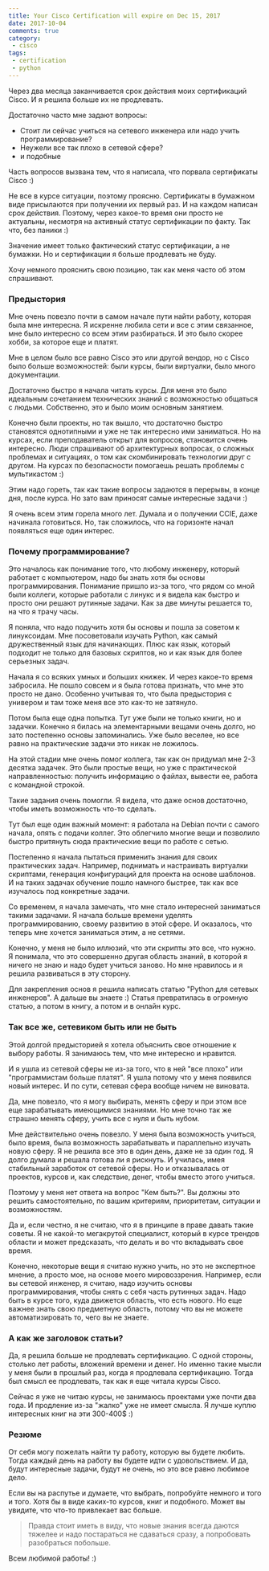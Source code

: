 ```yaml
---
title: Your Cisco Certification will expire on Dec 15, 2017
date: 2017-10-04
comments: true
category:
 - cisco
tags:
 - certification
 - python
---
```


Через два месяца заканчивается срок действия моих сертификаций Cisco.
И я решила больше их не продлевать.

Достаточно часто мне задают вопросы:

* Стоит ли сейчас учиться на сетевого инженера или надо учить программирование?
* Неужели все так плохо в сетевой сфере?
* и подобные

Часть вопросов вызвана тем, что я написала, что порвала сертификаты Cisco :)

Не все в курсе ситуации, поэтому проясню.
Сертификаты в бумажном виде присылаются при получении их первый раз.
И на каждом написан срок действия.
Поэтому, через какое-то время они просто не актуальны, несмотря на активный статус сертификации по факту.
Так что, без паники :)

Значение имеет только фактический статус сертификации, а не бумажки.
Но и сертификации я больше продлевать не буду.

Хочу немного прояснить свою позицию, так как меня часто об этом спрашивают.

### Предыстория

Мне очень повезло почти в самом начале пути найти работу, которая была мне интересна.
Я искренне любила сети и все с этим связанное, мне было интересно со всем этим разбираться.
И это было скорее хобби, за которое еще и платят.

Мне в целом было все равно Cisco это или другой вендор, но с Cisco было больше возможностей: были курсы, были виртуалки, было много документации.

Достаточно быстро я начала читать курсы.
Для меня это было идеальным сочетанием технических знаний с возможностью общаться с людьми.
Собственно, это и было моим основным занятием.

Конечно были проекты, но так вышло, что достаточно быстро становятся однотипными и уже не так интересно ими заниматься.
Но на курсах, если преподаватель открыт для вопросов, становится очень интересно.
Люди спрашивают об архитектурных вопросах, о сложных проблемах и ситуациях,
о том как скомбинировать технологии друг с другом.
На курсах по безопасности помогаешь решать проблемы с мультикастом :)


Этим надо гореть, так как такие вопросы задаются в перерывы, в конце дня, после курса.
Но зато вам приносят самые интересные задачи :)

Я очень всем этим горела много лет.
Думала и о получении CCIE, даже начинала готовиться.
Но, так сложилось, что на горизонте начал появляться еще один интерес.

### Почему программирование?

Это началось как понимание того, что любому инженеру, который работает с компьютером, надо бы знать хотя бы основы программирования.
Понимание пришло из-за того, что рядом со мной были коллеги, которые работали с линукс и я видела как быстро и просто они решают рутинные задачи.
Как за две минуты решается то, на что я трачу часы.


Я поняла, что надо подучить хотя бы основы и пошла за советом к линуксоидам.
Мне посоветовали изучать Python, как самый дружественный язык для начинающих.
Плюс как язык, который подходит не только для базовых скриптов, но и как язык для более серьезных задач.


Начала я со всяких умных и больших книжек.
И через какое-то время забросила.
Не пошло совсем и я была готова признать, что мне это просто не дано.
Особенно учитывая то, что была предыстория с универом и там тоже меня все это как-то не затянуло.

Потом была еще одна попытка.
Тут уже были не только книги, но и задачки.
Конечно я билась на элементарными вещами очень долго, но зато постепенно основы запоминались.
Уже было веселее, но все равно на практические задачи это никак не ложилось.

На этой стадии мне очень помог коллега, так как он придумал мне 2-3 десятка задачек.
Это были простые вещи, но уже с практической направленностью: получить информацию о файлах, вывести ее, работа с командной строкой.

Такие задания очень помогли.
Я видела, что даже основ достаточно, чтобы иметь возможность что-то сделать.

Тут был еще один важный момент: я работала на Debian почти с самого начала, опять с подачи коллег.
Это облегчило многие вещи и позволило быстро притянуть сюда практические вещи по работе с сетью.


Постепенно я начала пытаться применить знания для своих практических задач.
Например, поднимать и настраивать виртуалки скриптами, генерация конфигураций для проекта на основе шаблонов.
И на таких задачах обучение пошло намного быстрее, так как все изучалось под конкретные задачи.


Со временем, я начала замечать, что мне стало интересней заниматься такими задачами.
Я начала больше времени уделять программированию, своему развитию в этой сфере.
И оказалось, что теперь мне хочется заниматься этим, а не сетями.

Конечно, у меня не было иллюзий, что эти скрипты это все, что нужно.
Я понимала, что это совершенно другая область знаний, в которой я ничего не знаю и надо будет учиться заново.
Но мне нравилось и я решила развиваться в эту сторону.

Для закрепления основ я решила написать статью "Python для сетевых инженеров".
А дальше вы знаете :)
Статья превратилась в огромную статью, а потом в книгу, а потом и в онлайн курс.


### Так все же, сетевиком быть или не быть

Этой долгой предысторией я хотела объяснить свое отношение к выбору работы.
Я занимаюсь тем, что мне интересно и нравится.

И я ушла из сетевой сферы не из-за того, что в ней "все плохо" или "программистам больше платят".
Я ушла потому что у меня появился новый интерес.
И по сути, сетевая сфера вообще ничем не виновата.

Да, мне повезло, что я могу выбирать, менять сферу и при этом все еще зарабатывать имеющимися знаниями.
Но мне точно так же страшно менять сферу, учить все с нуля и быть нубом.

Мне действительно очень повезло.
У меня была возможность учиться, было время, была возможность зарабатывать и параллельно изучать новую сферу.
Я не решила все это в один день, даже не за один год.
Я долго думала и решала готова ли я рискнуть.
И училась, имея стабильный заработок от сетевой сферы.
Но и отказывалась от проектов, курсов и, как следствие, денег, чтобы вместо этого учиться.

Поэтому у меня нет ответа на вопрос "Кем быть?".
Вы должны это решить самостоятельно, по вашим критериям, приоритетам, ситуации и возможностям.


Да и, если честно, я не считаю, что я в принципе в праве давать такие советы.
Я не какой-то мегакрутой специалист, который в курсе трендов области и может предсказать, что делать и во что вкладывать свое время.

Конечно, некоторые вещи я считаю нужно учить, но это не экспертное мнение, а просто мое, на основе моего мировоззрения.
Например, если вы сетевой инженер, я считаю, надо изучить основы программирования, чтобы снять с себя часть рутинных задач.
Надо быть в курсе того, куда движется область, что есть нового.
Но еще важнее знать свою предметную область, потому что вы не можете автоматизировать то, чего вы не знаете.


### А как же заголовок статьи?

Да, я решила больше не продлевать сертификацию.
С одной стороны, столько лет работы, вложений времени и денег.
Но именно такие мысли у меня были в прошлый раз, когда я продлевала сертификацию.
Тогда был смысл ее продлевать, так как я еще читала курсы Cisco.

Сейчас я уже не читаю курсы, не занимаюсь проектами уже почти два года.
И продление из-за "жалко" уже не имеет смысла.
Я лучше куплю интересных книг на эти 300-400$ :)


### Резюме

От себя могу пожелать найти ту работу, которую вы будете любить.
Тогда каждый день на работу вы будете идти с удовольствием.
И да, будут интересные задачи, будут не очень, но это все равно любимое дело.

Если вы на распутье и думаете, что выбрать, попробуйте немного и того и того.
Хотя бы в виде каких-то курсов, книг и подобного.
Может вы увидите, что что-то привлекает вас больше.

> Правда стоит иметь в виду, что новые знания всегда даются тяжелее и надо постараться не сдаваться сразу,  а попробовать разобраться побольше.


Всем любимой работы! :)

